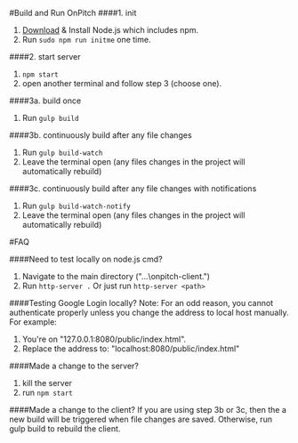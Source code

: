 #Build and Run OnPitch
####1. init
1. [Download](https://nodejs.org/en/) & Install Node.js which includes npm.
2. Run `sudo npm run initme` one time.

####2. start server
1. `npm start`
2. open another terminal and follow step 3 (choose one).

####3a. build once
1. Run `gulp build`

####3b. continuously build after any file changes
1. Run `gulp build-watch`
2. Leave the terminal open (any files changes in the project will automatically rebuild)

####3c. continuously build after any file changes with notifications
1. Run `gulp build-watch-notify`
2. Leave the terminal open (any files changes in the project will automatically rebuild)

#FAQ

####Need to test locally on node.js cmd?
1. Navigate to the main directory ("...\onpitch-client\.")
2. Run `http-server .`
Or just run `http-server <path>`

####Testing Google Login locally?
Note: For an odd reason, you cannot authenticate properly unless you change the address to local host manually.
For example:
  1. You're on "127.0.0.1:8080/public/index.html".
  2. Replace the address to: "localhost:8080/public/index.html"

####Made a change to the server?
1. kill the server
2. run `npm start`

####Made a change to the client?
If you are using step 3b or 3c, then the a new build will be triggered when file changes are saved. Otherwise, run gulp build to rebuild the client.
